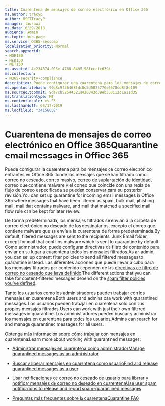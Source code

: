 ```yaml
---
title: Cuarentena de mensajes de correo electrónico en Office 365
ms.author: tracyp
author: MSFTTracyP
manager: laurawi
ms.date: 6/29/2018
audience: Admin
ms.topic: hub-page
ms.service: O365-seccomp
localization_priority: Normal
search.appverid:
- MOE150
- MED150
- MET150
ms.assetid: 4c234874-015e-4768-8495-98fcccfc639b
ms.collection:
- M365-security-compliance
description: Puede configurar una cuarentena para los mensajes de correo electrónico entrantes en Office 365 donde los mensajes de correo electrónico entrantes que se filtraron como correo no deseado, masivo, correo de suplantación de identidad (phishing) y malware se pueden conservar para una revisión posterior.
ms.openlocfilehash: 90a8c9f36468fdc8c5d5825776e9678cd8f8e109
ms.sourcegitcommit: 9d67cb52544321a430343d39eb336112c1a11d35
ms.translationtype: MT
ms.contentlocale: es-ES
ms.lasthandoff: 05/17/2019
ms.locfileid: "34156832"
---
```

# <a name="quarantine-email-messages-in-office-365"></a><span data-ttu-id="6c53d-103">Cuarentena de mensajes de correo electrónico en Office 365</span><span class="sxs-lookup"><span data-stu-id="6c53d-103">Quarantine email messages in Office 365</span></span>

<span data-ttu-id="6c53d-104">Puede configurar la cuarentena para los mensajes de correo electrónico entrantes en Office 365 donde los mensajes que se han filtrado como correo no deseado, correo masivo, correo de suplantación de identidad, correo que contiene malware y el correo que coincide con una regla de flujo de correo especificada se pueden conservar para su posterior revisión.</span><span class="sxs-lookup"><span data-stu-id="6c53d-104">You can set up quarantine for incoming email messages in Office 365 where messages that have been filtered as spam, bulk mail, phishing mail, mail that contains malware, and mail that matched a specified mail flow rule can be kept for later review.</span></span>
  
<span data-ttu-id="6c53d-105">De forma predeterminada, los mensajes filtrados se envían a la carpeta de correo electrónico no deseado de los destinatarios, excepto el correo que contiene malware que se envía a la cuarentena de forma predeterminada.</span><span class="sxs-lookup"><span data-stu-id="6c53d-105">By default, filtered messages are sent to the recipients' Junk Email folder, except for mail that contains malware which is sent to quarantine by default.</span></span> <span data-ttu-id="6c53d-106">Como administrador, puede configurar directivas de filtro de contenido para enviar en su lugar a cuarentena todos los mensajes filtrados.</span><span class="sxs-lookup"><span data-stu-id="6c53d-106">As an admin, you can set up content filter policies to send all filtered messages to quarantine instead.</span></span> <span data-ttu-id="6c53d-107">Las diferentes acciones que puede llevar a cabo para los mensajes filtrados por contenido dependen de las [directivas de filtro de correo no deseado que haya definido](https://go.microsoft.com/fwlink/?LinkId=799736).</span><span class="sxs-lookup"><span data-stu-id="6c53d-107">The different actions that you can take for content-filtered messages depend on the [spam filter policies you've defined](https://go.microsoft.com/fwlink/?LinkId=799736).</span></span>
  
<span data-ttu-id="6c53d-108">Tanto los usuarios como los administradores pueden trabajar con los mensajes en cuarentena.</span><span class="sxs-lookup"><span data-stu-id="6c53d-108">Both users and admins can work with quarantined messages.</span></span> <span data-ttu-id="6c53d-109">Los usuarios pueden trabajar en cuarentena solo con sus propios mensajes filtrados.</span><span class="sxs-lookup"><span data-stu-id="6c53d-109">Users can work with just their own filtered messages in quarantine.</span></span> <span data-ttu-id="6c53d-110">Los administradores pueden buscar y administrar los mensajes en cuarentena para todos los usuarios.</span><span class="sxs-lookup"><span data-stu-id="6c53d-110">Admins can search for and manage quarantined messages for all users.</span></span>
  
<span data-ttu-id="6c53d-111">Obtenga más información sobre cómo trabajar con mensajes en cuarentena:</span><span class="sxs-lookup"><span data-stu-id="6c53d-111">Learn more about working with quarantined messages:</span></span>
  
- [<span data-ttu-id="6c53d-112">Administrar mensajes en cuarentena como administrador</span><span class="sxs-lookup"><span data-stu-id="6c53d-112">Manage quarantined messages as an administrator</span></span>](manage-quarantined-messages-and-files.md)
    
- [<span data-ttu-id="6c53d-113">Buscar y liberar mensajes en cuarentena como usuario</span><span class="sxs-lookup"><span data-stu-id="6c53d-113">Find and release quarantined messages as a user</span></span>](find-and-release-quarantined-messages-as-a-user.md)
    
- [<span data-ttu-id="6c53d-114">Usar notificaciones de correo no deseado de usuario para liberar y notificar mensajes de correo no deseado en cuarentena</span><span class="sxs-lookup"><span data-stu-id="6c53d-114">Use user spam notifications to release and report spam-quarantined messages</span></span>](use-spam-notifications-to-release-and-report-quarantined-messages.md)
    
- [<span data-ttu-id="6c53d-115">Preguntas más frecuentes sobre la cuarentena</span><span class="sxs-lookup"><span data-stu-id="6c53d-115">Quarantine FAQ</span></span>](quarantine-faq.md)
    


